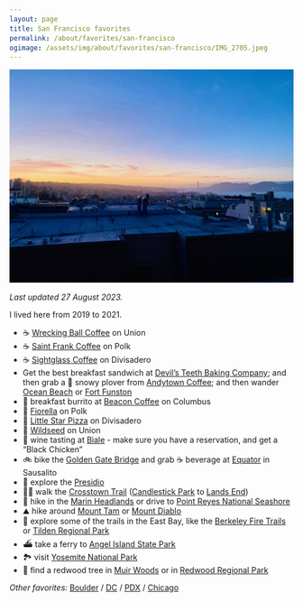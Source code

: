 ```yaml
---
layout: page
title: San Francisco favorites
permalink: /about/favorites/san-francisco
ogimage: /assets/img/about/favorites/san-francisco/IMG_2705.jpeg
---
```

<img src="/assets/img/about/favorites/san-francisco/IMG_2705.jpeg" alt="San Francisco sunset" />

_Last updated 27 August 2023._

I lived here from 2019 to 2021.

- ☕️ [Wrecking Ball Coffee](https://maps.apple.com/?address=2271%20Union%20St,%20San%20Francisco,%20CA%20%2094123,%20United%20States&auid=15797632476955295124&ll=37.796755,-122.436643&lsp=9902&q=Wrecking%20Ball%20Coffee%20Roasters) on Union
- ☕️ [Saint Frank Coffee](https://maps.apple.com/?address=2340%20Polk%20St,%20San%20Francisco,%20CA%2094109,%20United%20States&auid=5105107099428073594&ll=37.798357,-122.422119&lsp=9902&q=Saint%20Frank%20Coffee) on Polk
- ☕️ [Sightglass Coffee](https://maps.apple.com/?address=301%20Divisadero%20St,%20San%20Francisco,%20CA%20%2094117,%20United%20States&auid=11327320202390494766&ll=37.772303,-122.437528&lsp=9902&q=Sightglass%20Coffee) on Divisadero
- Get the best breakfast sandwich at [Devil’s Teeth Baking Company](https://maps.apple.com/?address=3876%20Noriega%20St,%20San%20Francisco,%20CA%2094122,%20United%20States&auid=17922246749675822168&ll=37.753179,-122.504951&lsp=9902&q=Devil%E2%80%99s%20Teeth%20Baking%20Co.); and then grab a 🧋 snowy plover from [Andytown Coffee](https://maps.apple.com/?address=3655%20Lawton%20St,%20San%20Francisco,%20CA%20%2094122,%20United%20States&auid=13782962688710535021&ll=37.756661,-122.502226&lsp=9902&q=Andytown%20Coffee%20Roasters); and then wander [Ocean Beach](https://maps.apple.com/?address=San%20Francisco,%20CA%2094132,%20United%20States&auid=9113434404634483650&ll=37.756483,-122.510626&lsp=9902&q=Ocean%20Beach) or [Fort Funston](https://maps.apple.com/?address=Skyline%20Blvd,%20San%20Francisco,%20CA%2094132,%20United%20States&auid=18127498724970457636&ll=37.713829,-122.503889&lsp=9902&q=Fort%20Funston)
- 🌯 breakfast burrito at [Beacon Coffee](https://maps.apple.com/?address=805%20Columbus%20Ave,%20San%20Francisco,%20CA%20%2094133,%20United%20States&auid=464328432053712248&ll=37.802235,-122.413327&lsp=9902&q=Beacon%20Coffee%20%26%20Pantry) on Columbus
- 🍕 [Fiorella](https://maps.apple.com/?address=2238%20Polk%20St,%20San%20Francisco,%20CA%20%2094109,%20United%20States&auid=6440428275071146082&ll=37.797497,-122.421845&lsp=9902&q=Fiorella) on Polk
- 🍕 [Little Star Pizza](https://maps.apple.com/?address=846%20Divisadero%20St,%20San%20Francisco,%20CA%20%2094117,%20United%20States&auid=2550284738671571841&ll=37.777533,-122.438099&lsp=9902&q=Little%20Star%20Pizza) on Divisadero
- 🥗 [Wildseed](https://maps.apple.com/?address=2000%20Union%20St,%20San%20Francisco,%20CA%20%2094123,%20United%20States&auid=15478624536576708337&ll=37.797617,-122.432439&lsp=9902&q=Wildseed) on Union
- 🍷 wine tasting at [Biale](https://maps.apple.com/?address=4038%20Big%20Ranch%20Rd,%20Napa,%20CA%20%2094558,%20United%20States&auid=7692615653725857920&ll=38.350658,-122.300987&lsp=9902&q=Biale%20Vineyards&t=m) - make sure you have a reservation, and get a “Black Chicken”
- 🚲 bike the [Golden Gate Bridge](https://maps.apple.com/?address=Golden%20Gate%20Bridge,%20San%20Francisco%20CA,%20United%20States&auid=5260905935154504984&ll=37.818449,-122.478409&lsp=9902&q=Golden%20Gate%20Bridge) and grab ☕️ beverage at [Equator](https://maps.apple.com/?address=1201%20Bridgeway,%20Sausalito,%20CA%20%2094965,%20United%20States&auid=14650312616947151539&ll=37.859083,-122.485376&lsp=9902&q=Equator%20Coffees) in Sausalito
- 🌲 explore the [Presidio](https://maps.apple.com/?address=1750%20Lincoln%20Blvd,%20San%20Francisco,%20CA%2094129,%20United%20States&auid=5907117042203329110&ll=37.796899,-122.465458&lsp=9902&q=Presidio)
- 🚶‍♂️ walk the [Crosstown Trail](https://crosstowntrail.org) ([Candlestick Park](https://maps.apple.com/?address=San%20Francisco,%20CA%2094124,%20United%20States&auid=16502586621750172044&ll=37.709403,-122.381301&lsp=9902&q=San%20Francisco%20Crosstown%20Trail) to [Lands End](https://maps.apple.com/?address=Outer%20Richmond,%20San%20Francisco,%20CA,%20United%20States&auid=13171097645209421073&ll=37.780664,-122.511959&lsp=9902&q=Crosstown%20Trail))
- 🥾 hike in the [Marin Headlands](https://maps.apple.com/?address=Sausalito,%20CA%2094965,%20United%20States&auid=1555188781774265847&ll=37.847070,-122.527170&lsp=9902&q=Marin%20Headlands) or drive to [Point Reyes National Seashore](https://maps.apple.com/?address=1%20Bear%20Valley%20Rd,%20Point%20Reyes%20Station,%20CA%2094956,%20United%20States&auid=18433824986773446871&ll=38.043765,-122.869720&lsp=9902&q=Point%20Reyes%20National%20Seashore)
- ⛰️ hike around [Mount Tam](https://guides.apple.com/?ug=CghCYXkgQXJlYRINCK5NEP%2Bkn4L%2BmOCIZBIOCK5NEOGkwfXHquK6kAESDgiuTRDJ%2B5f20b%2Fw4qABEg4Irk0Q5Iep%2FPDbtcWtARINCK5NELebt871gPyPJRIOCK5NEJnc9vbWmtDGggESDgiuTRCPrtvbp9aHzucBEg4Irk0Qh4nw08HAtJjkARINCK5NEIqjp567trKiFhIOCK5NELrQjMuE1p24hwESDQiuTRDZqo%2FPrNLp%2B10SDgiuTRDXwefiisWG6f8BEg4Irk0QsIOMjKLukOP0ARIOCK5NEKSFqdetvrLTuQESDQiuTRDw%2BPOeqZX%2F9GASDQiuTRDAs438kLXnngYSDQiuTRD7lof%2FtePBvEYSDgiuTRCE1d3K3tGYkooBEg4Irk0Q0aSrhNren9mbARINCK5NEMyen4Pz4paudxIOCK5NEOuBqJ3tkbnV4QESDgiuTRDPl9GCp4e3w8MBEg4Irk0Q67a17L6It5XaARINCK5NEPjZkIXGn%2FDLXhIOCK5NEIWp0PaW7L%2BkugESDQiuTRCA0cHP4KXq4GoSDgiuTRCqjufH5J7K9%2FQBEg4Irk0Q9%2F7i1tPS2qyOARINCK5NEPuV9qmMxLq8LBINCK5NENTLpu%2FZt9S3bBINCK5NEPe7z4LR%2FsjKFRIOCK5NEPL%2Bo4Xrg%2BOgvAESDgiuTRDt%2FbGUt87LodUBEg4Irk0Q%2BonVi%2BGtjIjsARINCK5NENychPHlqfyeRRINCK5NENSD0NSxsLKQYhINCK5NEMqC79Cw8Z7WfBINCK5NEKu24sDckIrAYxIOCK5NEJH2uP7RyqvbkgESDgiuTRDK9LCqvsmGuqABEg0Irk0QyZT%2FgsrKxtwMEg4Irk0QuPun75GxsOufARINCK5NEOP4ydPM5N3IMxIOCK5NEPDKv7z98%2B%2Bb0wESDQiuTRC206Hc3sfP%2FTASDQiuTRCVh9eFt6m%2Bx3cSDQiuTRDK7KzurJqU4QcSDQiuTRCDsLTUncaS%2Bjk%3D) or [Mount Diablo](https://guides.apple.com/?ug=CghCYXkgQXJlYRINCK5NEP%2Bkn4L%2BmOCIZBIOCK5NEOGkwfXHquK6kAESDgiuTRDJ%2B5f20b%2Fw4qABEg4Irk0Q5Iep%2FPDbtcWtARINCK5NELebt871gPyPJRIOCK5NEJnc9vbWmtDGggESDgiuTRCPrtvbp9aHzucBEg4Irk0Qh4nw08HAtJjkARINCK5NEIqjp567trKiFhIOCK5NELrQjMuE1p24hwESDQiuTRDZqo%2FPrNLp%2B10SDgiuTRDXwefiisWG6f8BEg4Irk0QsIOMjKLukOP0ARIOCK5NEKSFqdetvrLTuQESDQiuTRDw%2BPOeqZX%2F9GASDQiuTRDAs438kLXnngYSDQiuTRD7lof%2FtePBvEYSDgiuTRCE1d3K3tGYkooBEg4Irk0Q0aSrhNren9mbARINCK5NEMyen4Pz4paudxIOCK5NEOuBqJ3tkbnV4QESDgiuTRDPl9GCp4e3w8MBEg4Irk0Q67a17L6It5XaARINCK5NEPjZkIXGn%2FDLXhIOCK5NEIWp0PaW7L%2BkugESDQiuTRCA0cHP4KXq4GoSDgiuTRCqjufH5J7K9%2FQBEg4Irk0Q9%2F7i1tPS2qyOARINCK5NEPuV9qmMxLq8LBINCK5NENTLpu%2FZt9S3bBINCK5NEPe7z4LR%2FsjKFRIOCK5NEPL%2Bo4Xrg%2BOgvAESDgiuTRDt%2FbGUt87LodUBEg4Irk0Q%2BonVi%2BGtjIjsARINCK5NENychPHlqfyeRRINCK5NENSD0NSxsLKQYhINCK5NEMqC79Cw8Z7WfBINCK5NEKu24sDckIrAYxIOCK5NEJH2uP7RyqvbkgESDgiuTRDK9LCqvsmGuqABEg0Irk0QyZT%2FgsrKxtwMEg4Irk0QuPun75GxsOufARINCK5NEOP4ydPM5N3IMxIOCK5NEPDKv7z98%2B%2Bb0wESDQiuTRC206Hc3sfP%2FTASDQiuTRCVh9eFt6m%2Bx3cSDQiuTRDK7KzurJqU4QcSDQiuTRCDsLTUncaS%2Bjk%3D)
- 🥾 explore some of the trails in the East Bay, like the [Berkeley Fire Trails](https://guides.apple.com/?ug=CghCYXkgQXJlYRINCK5NEP%2Bkn4L%2BmOCIZBIOCK5NEOGkwfXHquK6kAESDgiuTRDJ%2B5f20b%2Fw4qABEg4Irk0Q5Iep%2FPDbtcWtARINCK5NELebt871gPyPJRIOCK5NEJnc9vbWmtDGggESDgiuTRCPrtvbp9aHzucBEg4Irk0Qh4nw08HAtJjkARINCK5NEIqjp567trKiFhIOCK5NELrQjMuE1p24hwESDQiuTRDZqo%2FPrNLp%2B10SDgiuTRDXwefiisWG6f8BEg4Irk0QsIOMjKLukOP0ARIOCK5NEKSFqdetvrLTuQESDQiuTRDw%2BPOeqZX%2F9GASDQiuTRDAs438kLXnngYSDQiuTRD7lof%2FtePBvEYSDgiuTRCE1d3K3tGYkooBEg4Irk0Q0aSrhNren9mbARINCK5NEMyen4Pz4paudxIOCK5NEOuBqJ3tkbnV4QESDgiuTRDPl9GCp4e3w8MBEg4Irk0Q67a17L6It5XaARINCK5NEPjZkIXGn%2FDLXhIOCK5NEIWp0PaW7L%2BkugESDQiuTRCA0cHP4KXq4GoSDgiuTRCqjufH5J7K9%2FQBEg4Irk0Q9%2F7i1tPS2qyOARINCK5NEPuV9qmMxLq8LBINCK5NENTLpu%2FZt9S3bBINCK5NEPe7z4LR%2FsjKFRIOCK5NEPL%2Bo4Xrg%2BOgvAESDgiuTRDt%2FbGUt87LodUBEg4Irk0Q%2BonVi%2BGtjIjsARINCK5NENychPHlqfyeRRINCK5NENSD0NSxsLKQYhINCK5NEMqC79Cw8Z7WfBINCK5NEKu24sDckIrAYxIOCK5NEJH2uP7RyqvbkgESDgiuTRDK9LCqvsmGuqABEg0Irk0QyZT%2FgsrKxtwMEg4Irk0QuPun75GxsOufARINCK5NEOP4ydPM5N3IMxIOCK5NEPDKv7z98%2B%2Bb0wESDQiuTRC206Hc3sfP%2FTASDQiuTRCVh9eFt6m%2Bx3cSDQiuTRDK7KzurJqU4QcSDQiuTRCDsLTUncaS%2Bjk%3D) or [Tilden Regional Park](https://guides.apple.com/?ug=CghCYXkgQXJlYRINCK5NEP%2Bkn4L%2BmOCIZBIOCK5NEOGkwfXHquK6kAESDgiuTRDJ%2B5f20b%2Fw4qABEg4Irk0Q5Iep%2FPDbtcWtARINCK5NELebt871gPyPJRIOCK5NEJnc9vbWmtDGggESDgiuTRCPrtvbp9aHzucBEg4Irk0Qh4nw08HAtJjkARINCK5NEIqjp567trKiFhIOCK5NELrQjMuE1p24hwESDQiuTRDZqo%2FPrNLp%2B10SDgiuTRDXwefiisWG6f8BEg4Irk0QsIOMjKLukOP0ARIOCK5NEKSFqdetvrLTuQESDQiuTRDw%2BPOeqZX%2F9GASDQiuTRDAs438kLXnngYSDQiuTRD7lof%2FtePBvEYSDgiuTRCE1d3K3tGYkooBEg4Irk0Q0aSrhNren9mbARINCK5NEMyen4Pz4paudxIOCK5NEOuBqJ3tkbnV4QESDgiuTRDPl9GCp4e3w8MBEg4Irk0Q67a17L6It5XaARINCK5NEPjZkIXGn%2FDLXhIOCK5NEIWp0PaW7L%2BkugESDQiuTRCA0cHP4KXq4GoSDgiuTRCqjufH5J7K9%2FQBEg4Irk0Q9%2F7i1tPS2qyOARINCK5NEPuV9qmMxLq8LBINCK5NENTLpu%2FZt9S3bBINCK5NEPe7z4LR%2FsjKFRIOCK5NEPL%2Bo4Xrg%2BOgvAESDgiuTRDt%2FbGUt87LodUBEg4Irk0Q%2BonVi%2BGtjIjsARINCK5NENychPHlqfyeRRINCK5NENSD0NSxsLKQYhINCK5NEMqC79Cw8Z7WfBINCK5NEKu24sDckIrAYxIOCK5NEJH2uP7RyqvbkgESDgiuTRDK9LCqvsmGuqABEg0Irk0QyZT%2FgsrKxtwMEg4Irk0QuPun75GxsOufARINCK5NEOP4ydPM5N3IMxIOCK5NEPDKv7z98%2B%2Bb0wESDQiuTRC206Hc3sfP%2FTASDQiuTRCVh9eFt6m%2Bx3cSDQiuTRDK7KzurJqU4QcSDQiuTRCDsLTUncaS%2Bjk%3D)
- ⛴️ take a ferry to [Angel Island State Park](https://maps.apple.com/?address=Sausalito%20CA%2094965,%20United%20States&auid=9090821029790562848&ll=37.862126,-122.430456&lsp=9902&q=Angel%20Island%20State%20Park)
- 🏞️ visit [Yosemite National Park](https://maps.apple.com/?address=Yosemite%20National%20Park,%20Yosemite%20National%20Park,%20CA%20%2095389,%20United%20States&auid=9954189438040369796&ll=37.934074,-119.464982&lsp=9902&q=Yosemite%20National%20Park)
- 🌲 find a redwood tree in [Muir Woods](https://maps.apple.com/?address=1%20Muir%20Woods%20Rd,%20Mill%20Valley,%20CA%20%2094941,%20United%20States&auid=10409377109732512353&ll=37.895921,-122.579699&lsp=9902&q=Muir%20Woods%20National%20Monument) or in [Redwood Regional Park](https://maps.apple.com/?address=7867%20Redwood%20Rd,%20Oakland,%20CA%2094619,%20United%20States&auid=16850622716877148972&ll=37.814242,-122.165616&lsp=9902&q=Reinhardt%20Redwood%20Regional%20Park)

_Other favorites:_ [Boulder](/about/favorites/boulder) / [DC](/about/favorites/washington-dc) / [PDX](/about/favorites/portland) / [Chicago](/about/favorites/chicago)